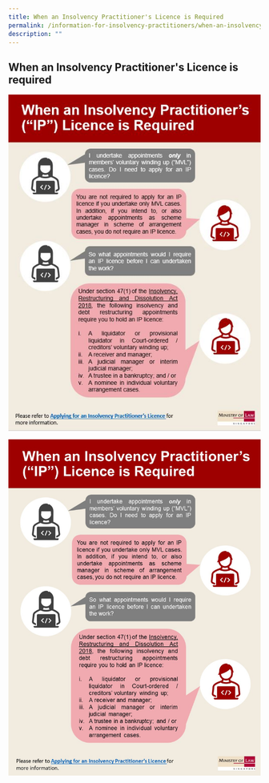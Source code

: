 ```yaml
---
title: When an Insolvency Practitioner's Licence is Required
permalink: /information-for-insolvency-practitioners/when-an-insolvency-practitioner-s-licence-is-required/
description: ""
---
```

**When an Insolvency Practitioner's Licence is required**
---
[](/files/Infographic%201%20-%20When%20an%20IP%20licence%20is%20required.pdf)
![](/images/Infographic%201A%20-%20When%20an%20IP%20licence%20is%20required.jpg)

![](/images/Infographic%201%20-%20When%20an%20IP%20licence%20is%20required.jpg)